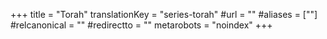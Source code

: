 +++
title = "Torah"
translationKey = "series-torah"
#url = ""
#aliases = [""]
#relcanonical = ""
#redirectto = ""
metarobots = "noindex"
+++

